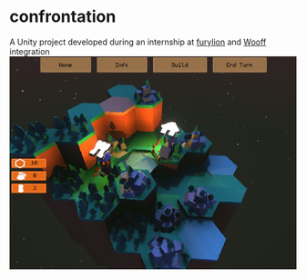 # confrontation
A Unity project developed during an internship at [furylion](https://furylion.net/) and [Wooff](https://github.com/jejikeh/wooff) integration
![alt text](https://raw.githubusercontent.com/jejikeh/Confrontation/dev/msg666829151-395175.jpg)
